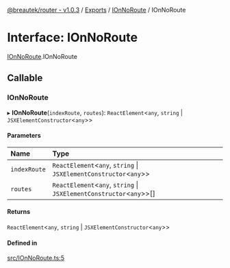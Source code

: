 [@breautek/router - v1.0.3](../README.md) / [Exports](../modules.md) / [IOnNoRoute](../modules/IOnNoRoute.md) / IOnNoRoute

# Interface: IOnNoRoute

[IOnNoRoute](../modules/IOnNoRoute.md).IOnNoRoute

## Callable

### IOnNoRoute

▸ **IOnNoRoute**(`indexRoute`, `routes`): `ReactElement`<`any`, `string` \| `JSXElementConstructor`<`any`\>\>

#### Parameters

| Name | Type |
| :------ | :------ |
| `indexRoute` | `ReactElement`<`any`, `string` \| `JSXElementConstructor`<`any`\>\> |
| `routes` | `ReactElement`<`any`, `string` \| `JSXElementConstructor`<`any`\>\>[] |

#### Returns

`ReactElement`<`any`, `string` \| `JSXElementConstructor`<`any`\>\>

#### Defined in

[src/IOnNoRoute.ts:5](https://github.com/breautek/router/blob/f2901ca/src/IOnNoRoute.ts#L5)
